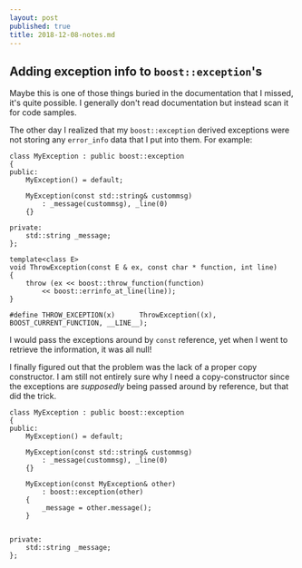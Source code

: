 ```yaml
---
layout: post
published: true
title: 2018-12-08-notes.md
---
```

## Adding exception info to `boost::exception`'s

Maybe this is one of those things buried in the documentation that I missed, it's quite possible. I generally don't read documentation but instead scan it for code samples. 

The other day I realized that my `boost::exception` derived exceptions were not storing any `error_info` data that I put into them. For example:

```
class MyException : public boost::exception
{
public:
	MyException() = default;

    MyException(const std::string& custommsg)
        : _message(custommsg), _line(0)
    {}
    
private:
	std::string _message;
};

template<class E>
void ThrowException(const E & ex, const char * function, int line)
{
	throw (ex << boost::throw_function(function) 
    	<< boost::errinfo_at_line(line));
}

#define THROW_EXCEPTION(x)      ThrowException((x), BOOST_CURRENT_FUNCTION, __LINE__);

```

I would pass the exceptions around by `const` reference, yet when I went to retrieve the information, it was all null! 

I finally figured out that the problem was the lack of a proper copy constructor. I am still not entirely sure why I need a copy-constructor since the exceptions are *supposedly* being passed around by reference, but that did the trick.

```
class MyException : public boost::exception
{
public:
	MyException() = default;

    MyException(const std::string& custommsg)
        : _message(custommsg), _line(0)
    {}
    
	MyException(const MyException& other)
        : boost::exception(other)
	{
		_message = other.message();
	}
    
    
private:
	std::string _message;
};
```